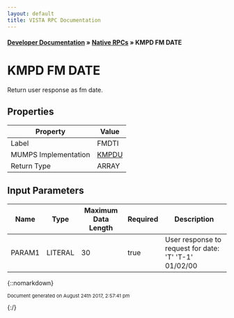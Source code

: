 ```yaml
---
layout: default
title: VISTA RPC Documentation
---
```


#### [Developer Documentation](../index) &#187; [Native RPCs](TableOfContents) &#187; KMPD FM DATE<br/>
# KMPD FM DATE

Return user response as fm date.

## Properties

Property | Value
--- | ---
Label | FMDTI
MUMPS Implementation | [KMPDU](http://code.osehra.org/dox/Routine_KMPDU_source.html)
Return Type | ARRAY


## Input Parameters

Name | Type | Maximum Data Length | Required | Description
--- | --- | --- | --- | ---
PARAM1 | LITERAL | 30 | true | User response to request for date: &#x27;T&#x27;                                   &#x27;T-1&#x27;                                   01/02/00



{::nomarkdown} <br/><p style="font-size: 11px">Document generated on August 24th 2017, 2:57:41 pm</p>{:/}